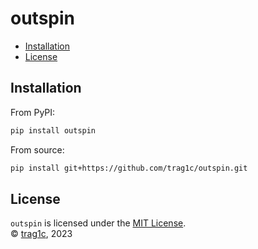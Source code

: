 # outspin

- [Installation](#installation)
- [License](#license)

## Installation

From PyPI:
```bash
pip install outspin
```
From source:
```bash
pip install git+https://github.com/trag1c/outspin.git
```

## License
`outspin` is licensed under the [MIT License](https://opensource.org/license/mit/).  
© [trag1c](https://github.com/trag1c/), 2023